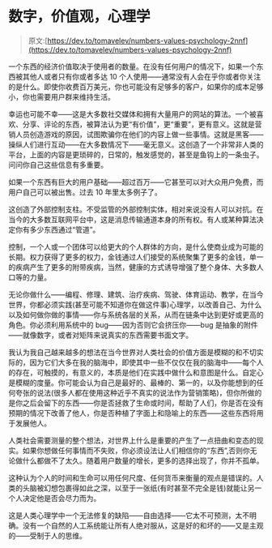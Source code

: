 # 数字，价值观，心理学

> 原文:[https://dev.to/tomavelev/numbers-values-psychology-2nnf](https://dev.to/tomavelev/numbers-values-psychology-2nnf)

一个东西的经济价值取决于使用者的数量。在没有任何用户的情况下，如果一个东西被其他人或者只有你或者多达 10 个人使用——通常没有人会在乎你或者你关注的是什么。即使你收费百万美元，你也可能没有足够多的客户，如果你的成本足够小，你也需要用户群来维持生活。

幸运也可能不幸——这是大多数社交媒体和拥有大量用户的网站的算法。一个被喜欢、分享、评论的东西，被算法认为更“有价值”，更“重要”，更有意义。这就是营销人员创造游戏的原因，试图欺骗你在他们的内容上做一些事情。这就是黑客——操纵人们进行互动——在大多数情况下——毫无意义。这创造了一个非常非人类的平台，上面的内容是更琐碎的，日常的，触发感觉的，甚至是鱼钩上的一条虫子。问问你自己这些信息有多重要。

如果一个东西有巨大的用户基础——超过百万——它甚至可以对大众用户免费，而用户自己可以被出售。过去 10 年里太多例子了。

这创造了外部控制支柱。不受监管的外部控制实体，相对来说没有人可以对抗。在当今的大多数互联网平台中，这是消息传输通道本身的所有权。有人或某种算法决定你有多少东西通过“管道”。

控制，一个人或一个团体可以给更大的个人群体的方向，是什么使商业成为可能的长期。权力获得了更多的权力，金钱通过人们接受的系统聚集了更多的金钱，单一的疾病产生了更多的附带疾病，当然，健康的方式诱导增强了整个身体、大多数人口等的力量。

无论你做什么——编程、修理、建筑、治疗疾病、驾驶、体育运动、教学，在当今世界，你都必须实践(甚至可能不知道你在做这件事)心理学，以改善自己、为什么以及如何做你做的事情——你与系统各层的关系，从而在链条中达到更好或更高的角色。你必须利用系统中的 bug——因为否则它会挤压你——bug 是抽象的附件——就像数字，或者对矩阵来说真实的东西需要书面文字。

我认为我自己越来越多的想法在当今世界对人类社会的价值方面是模糊的和不切实际的，因为它们大多在我的脑海中，即使其中一些不仅仅在我的脑海中——每个人的存在，可触摸的，有意义的，本质是他们在实践中做什么和意图是什么。自定心是模糊的度量。你可能会认为自己是最好的、最棒的、第一的，以及你能想到的任何夸张的说法(很多人都在使用这种近乎不真实的说法作为营销策略)，但你所做的是你之后会留下的东西——你是否拯救了生命或时间，帮助了人们，你是否在没有预期的情况下改善了他人，你是否种植了字面上和隐喻上的东西——这些东西将用于发展他人。

人类社会需要测量的整个想法，对世界上什么是重要的产生了一点扭曲和变态的现实。如果你想做任何事情而不失败，你必须设法让人们相信你的“东西”,否则你无论做什么都做不了太久。随着用户数量的增长，更多的选择出现了，你并不孤单。

这种认为个人的时间和生命可以用任何尺度、任何货币来衡量的观点是错误的。人类的头脑被幻想包裹得如此之深，以至于一张纸(有时甚至不完全是钱)就能让另一个人决定他是否会尽力而为。

这是人类心理学中一个无法修复的缺陷——自由选择——它太不可预测，太不明确。没有一个自然的人工系统能让所有人绝对服从，这是好的和坏的——又是主观的——受制于人的思维。